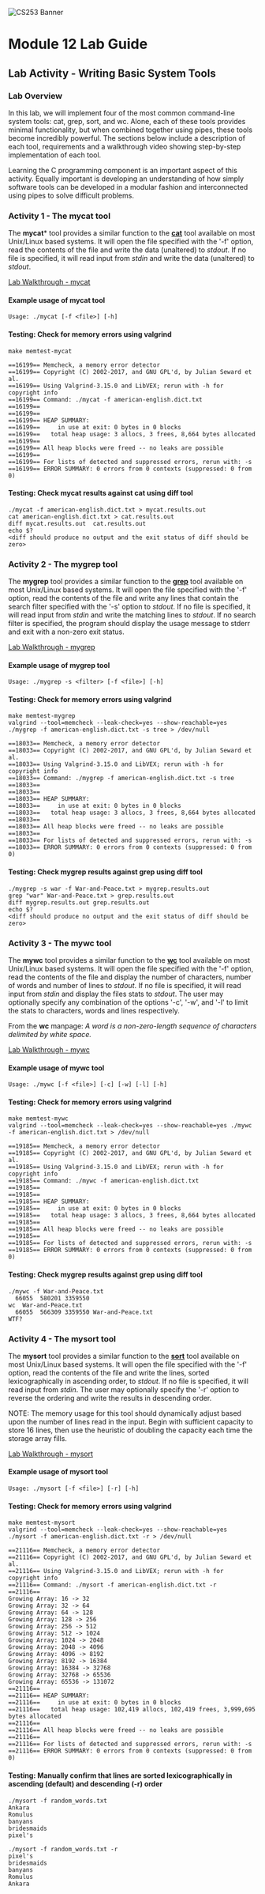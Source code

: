 ![CS253 Banner](images/CS253-BANNER.svg)
# Module 12 Lab Guide

## Lab Activity - Writing Basic System Tools
### Lab Overview
In this lab, we will implement four of the most common command-line system tools: cat, grep, sort, and wc.  Alone, each of these tools provides minimal functionality, but when combined together using pipes, these tools become incredibly powerful. The sections below include a description of each tool, requirements and a walkthrough video showing step-by-step implementation of each tool.  

Learning the C programming component is an important aspect of this activity.  Equally important is developing an understanding of how simply software tools can be developed in a modular fashion and interconnected using pipes to solve difficult problems.

### Activity 1 - The mycat tool
The **mycat*** tool provides a similar function to the [**cat**](https://github.com/coreutils/coreutils/blob/master/src/cat.c) tool available on most Unix/Linux based systems. It will open the file specified with the '-f' option, read the contents of the file and write the data (unaltered) to *stdout*.  If no file is specified, it will read input from *stdin* and write the data (unaltered) to *stdout*. 

[Lab Walkthrough - mycat](https://youtu.be/fcjQP87dzxg)  


#### Example usage of mycat tool
```
Usage: ./mycat [-f <file>] [-h]
```

#### Testing: Check for memory errors using valgrind
```
make memtest-mycat

==16199== Memcheck, a memory error detector
==16199== Copyright (C) 2002-2017, and GNU GPL'd, by Julian Seward et al.
==16199== Using Valgrind-3.15.0 and LibVEX; rerun with -h for copyright info
==16199== Command: ./mycat -f american-english.dict.txt
==16199== 
==16199== 
==16199== HEAP SUMMARY:
==16199==     in use at exit: 0 bytes in 0 blocks
==16199==   total heap usage: 3 allocs, 3 frees, 8,664 bytes allocated
==16199== 
==16199== All heap blocks were freed -- no leaks are possible
==16199== 
==16199== For lists of detected and suppressed errors, rerun with: -s
==16199== ERROR SUMMARY: 0 errors from 0 contexts (suppressed: 0 from 0)
```

#### Testing: Check mycat results against cat using diff tool
```
./mycat -f american-english.dict.txt > mycat.results.out
cat american-english.dict.txt > cat.results.out
diff mycat.results.out  cat.results.out
echo $?
<diff should produce no output and the exit status of diff should be zero>
```


### Activity 2 - The mygrep tool
The **mygrep** tool provides a similar function to the [**grep**](https://git.savannah.gnu.org/cgit/grep.git/tree/src/grep.c) tool available on most Unix/Linux based systems. It will open the file specified with the '-f' option, read the contents of the file and write any lines that contain the search filter specified with the '-s' option to *stdout*.  If no file is specified, it will read input from *stdin* and write the matching lines to *stdout*. If no search filter is specified, the program should display the usage message to stderr and exit with a non-zero exit status.

[Lab Walkthrough - mygrep](https://youtu.be/3jTkpduuRew) 

#### Example usage of mygrep tool
```
Usage: ./mygrep -s <filter> [-f <file>] [-h]
```

#### Testing: Check for memory errors using valgrind
```
make memtest-mygrep 
valgrind --tool=memcheck --leak-check=yes --show-reachable=yes ./mygrep -f american-english.dict.txt -s tree > /dev/null

==18033== Memcheck, a memory error detector
==18033== Copyright (C) 2002-2017, and GNU GPL'd, by Julian Seward et al.
==18033== Using Valgrind-3.15.0 and LibVEX; rerun with -h for copyright info
==18033== Command: ./mygrep -f american-english.dict.txt -s tree
==18033== 
==18033== 
==18033== HEAP SUMMARY:
==18033==     in use at exit: 0 bytes in 0 blocks
==18033==   total heap usage: 3 allocs, 3 frees, 8,664 bytes allocated
==18033== 
==18033== All heap blocks were freed -- no leaks are possible
==18033== 
==18033== For lists of detected and suppressed errors, rerun with: -s
==18033== ERROR SUMMARY: 0 errors from 0 contexts (suppressed: 0 from 0)
```

#### Testing: Check mygrep results against grep using diff tool
```
./mygrep -s war -f War-and-Peace.txt > mygrep.results.out
grep "war" War-and-Peace.txt > grep.results.out
diff mygrep.results.out grep.results.out
echo $?
<diff should produce no output and the exit status of diff should be zero>
```


### Activity 3 - The mywc tool
The **mywc** tool provides a similar function to the [**wc**](https://github.com/coreutils/coreutils/blob/master/src/wc.c) tool available on most Unix/Linux based systems. It will open the file specified with the '-f' option, read the contents of the file and display the number of characters, number of words and number of lines to *stdout*.  If no file is specified, it will read input from *stdin* and display the files stats to *stdout*. The user may optionally specify any combination of the options '-c', '-w', and '-l' to limit the stats to characters, words and lines respectively.

From the **wc** manpage: *A word is a non-zero-length sequence of characters delimited by white space.*

[Lab Walkthrough - mywc](https://youtu.be/ffTZzEePYTI) 

#### Example usage of mywc tool
```
Usage: ./mywc [-f <file>] [-c] [-w] [-l] [-h]
```

#### Testing: Check for memory errors using valgrind
```
make memtest-mywc 
valgrind --tool=memcheck --leak-check=yes --show-reachable=yes ./mywc -f american-english.dict.txt > /dev/null

==19185== Memcheck, a memory error detector
==19185== Copyright (C) 2002-2017, and GNU GPL'd, by Julian Seward et al.
==19185== Using Valgrind-3.15.0 and LibVEX; rerun with -h for copyright info
==19185== Command: ./mywc -f american-english.dict.txt
==19185== 
==19185== 
==19185== HEAP SUMMARY:
==19185==     in use at exit: 0 bytes in 0 blocks
==19185==   total heap usage: 3 allocs, 3 frees, 8,664 bytes allocated
==19185== 
==19185== All heap blocks were freed -- no leaks are possible
==19185== 
==19185== For lists of detected and suppressed errors, rerun with: -s
==19185== ERROR SUMMARY: 0 errors from 0 contexts (suppressed: 0 from 0)
```

#### Testing: Check mygrep results against grep using diff tool
```
./mywc -f War-and-Peace.txt 
  66055  580201 3359550
wc  War-and-Peace.txt 
  66055  566309 3359550 War-and-Peace.txt
WTF?
```

### Activity 4 - The mysort tool
The **mysort** tool provides a similar function to the [**sort**](https://github.com/wertarbyte/coreutils/blob/master/src/sort.c) tool available on most Unix/Linux based systems. It will open the file specified with the '-f' option, read the contents of the file and write the lines, sorted lexicographically in ascending order, to *stdout*.  If no file is specified, it will read input from *stdin*. The user may optionally specify the '-r' option to reverse the ordering and write the results in descending order. 

NOTE: The memory usage for this tool should dynamically adjust based upon the number of lines read in the input.  Begin with sufficient capacity to store 16 lines, then use the heuristic of doubling the capacity each time the storage array fills.

[Lab Walkthrough - mysort](https://youtu.be/7SZWxQ9fMxo) 

#### Example usage of mysort tool
```
Usage: ./mysort [-f <file>] [-r] [-h]
```

#### Testing: Check for memory errors using valgrind
```
make memtest-mysort 
valgrind --tool=memcheck --leak-check=yes --show-reachable=yes ./mysort -f american-english.dict.txt -r > /dev/null

==21116== Memcheck, a memory error detector
==21116== Copyright (C) 2002-2017, and GNU GPL'd, by Julian Seward et al.
==21116== Using Valgrind-3.15.0 and LibVEX; rerun with -h for copyright info
==21116== Command: ./mysort -f american-english.dict.txt -r
==21116== 
Growing Array: 16 -> 32
Growing Array: 32 -> 64
Growing Array: 64 -> 128
Growing Array: 128 -> 256
Growing Array: 256 -> 512
Growing Array: 512 -> 1024
Growing Array: 1024 -> 2048
Growing Array: 2048 -> 4096
Growing Array: 4096 -> 8192
Growing Array: 8192 -> 16384
Growing Array: 16384 -> 32768
Growing Array: 32768 -> 65536
Growing Array: 65536 -> 131072
==21116== 
==21116== HEAP SUMMARY:
==21116==     in use at exit: 0 bytes in 0 blocks
==21116==   total heap usage: 102,419 allocs, 102,419 frees, 3,999,695 bytes allocated
==21116== 
==21116== All heap blocks were freed -- no leaks are possible
==21116== 
==21116== For lists of detected and suppressed errors, rerun with: -s
==21116== ERROR SUMMARY: 0 errors from 0 contexts (suppressed: 0 from 0)
```

#### Testing: Manually confirm that lines are sorted lexicographically in ascending (default) and descending (-r) order
```
./mysort -f random_words.txt 
Ankara
Romulus
banyans
bridesmaids
pixel's

./mysort -f random_words.txt -r
pixel's
bridesmaids
banyans
Romulus
Ankara
```

